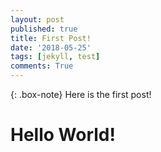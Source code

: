 ```yaml
---
layout: post
published: true
title: First Post!
date: '2018-05-25'
tags: [jekyll, test]
comments: True
---
```


{: .box-note}
Here is the first post!  

# Hello World!
